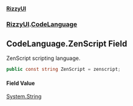 #### [RizzyUI](index 'index')
### [RizzyUI](RizzyUI 'RizzyUI').[CodeLanguage](RizzyUI.CodeLanguage 'RizzyUI.CodeLanguage')

## CodeLanguage.ZenScript Field

ZenScript scripting language.

```csharp
public const string ZenScript = zenscript;
```

#### Field Value
[System.String](https://docs.microsoft.com/en-us/dotnet/api/System.String 'System.String')